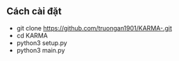 ## Cách cài đặt
- git clone https://github.com/truongan1901/KARMA-.git
- cd KARMA
- python3 setup.py
- python3 main.py

